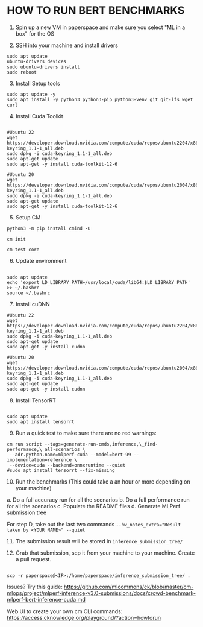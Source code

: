 # HOW TO RUN BERT BENCHMARKS

1. Spin up a new VM in paperspace and make sure you select "ML in a box" for the OS

2. SSH into your machine and install drivers

```
sudo apt update
ubuntu-drivers devices
sudo ubuntu-drivers install
sudo reboot
```

3. Install Setup tools

```
sudo apt update -y
sudo apt install -y python3 python3-pip python3-venv git git-lfs wget curl

```

4. Install Cuda Toolkit

```

#Ubuntu 22
wget https://developer.download.nvidia.com/compute/cuda/repos/ubuntu2204/x86_64/cuda-keyring_1.1-1_all.deb
sudo dpkg -i cuda-keyring_1.1-1_all.deb
sudo apt-get update
sudo apt-get -y install cuda-toolkit-12-6

#Ubuntu 20
wget https://developer.download.nvidia.com/compute/cuda/repos/ubuntu2004/x86_64/cuda-keyring_1.1-1_all.deb
sudo dpkg -i cuda-keyring_1.1-1_all.deb
sudo apt-get update
sudo apt-get -y install cuda-toolkit-12-6

```

5. Setup CM

```
python3 -m pip install cmind -U

cm init

cm test core
```

6. Update environment

```

sudo apt update
echo 'export LD_LIBRARY_PATH=/usr/local/cuda/lib64:$LD_LIBRARY_PATH' >> ~/.bashrc
source ~/.bashrc

```

7. Install cuDNN

```
#Ubuntu 22
wget https://developer.download.nvidia.com/compute/cuda/repos/ubuntu2204/x86_64/cuda-keyring_1.1-1_all.deb
sudo dpkg -i cuda-keyring_1.1-1_all.deb
sudo apt-get update
sudo apt-get -y install cudnn

#Ubuntu 20
wget https://developer.download.nvidia.com/compute/cuda/repos/ubuntu2004/x86_64/cuda-keyring_1.1-1_all.deb
sudo dpkg -i cuda-keyring_1.1-1_all.deb
sudo apt-get update
sudo apt-get -y install cudnn
```

8. Install TensorRT

```

sudo apt update
sudo apt install tensorrt

```

9. Run a quick test to make sure there are no red warnings:

```
cm run script --tags=generate-run-cmds,inference,\_find-performance,\_all-scenarios \
 --adr.python.name=mlperf-cuda --model=bert-99 --implementation=reference \
 --device=cuda --backend=onnxruntime --quiet
#sudo apt install tensorrt --fix-missing

```

10. Run the benchmarks (This could take a an hour or more depending on your machine)

a. Do a full accuracy run for all the scenarios
b. Do a full performance run for all the scenarios
c. Populate the README files
d. Generate MLPerf submission tree

For step D, take out the last two commands `--hw_notes_extra="Result taken by <YOUR NAME>" --quiet`

11. The submission result will be stored in `inference_submission_tree/`

12. Grab that submission, scp it from your machine to your machine. Create a pull request.

```

scp -r paperspace@<IP>:/home/paperspace/inference_submission_tree/ .

```

Issues?
Try this guide:
https://github.com/mlcommons/ck/blob/master/cm-mlops/project/mlperf-inference-v3.0-submissions/docs/crowd-benchmark-mlperf-bert-inference-cuda.md

Web UI to create your own cm CLI commands:
https://access.cknowledge.org/playground/?action=howtorun
